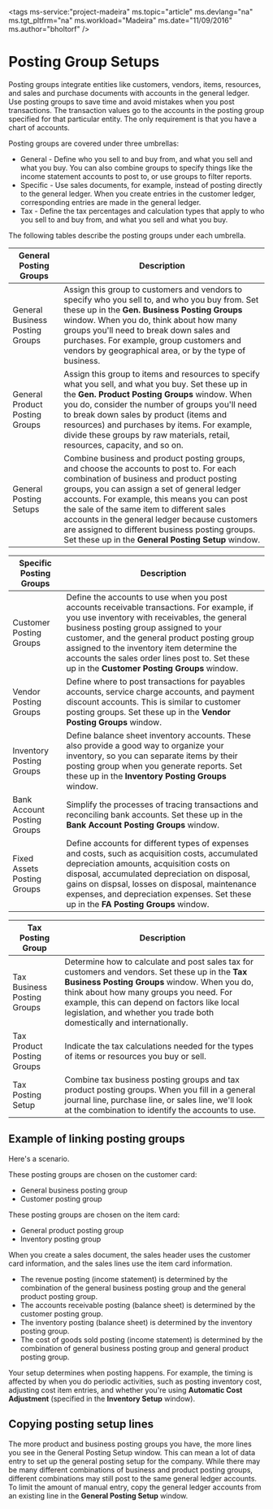 <properties
                pageTitle="Posting Group Setups| Dynamics NAV"
                description="Provides an overview of posting groups"
                services="project-madeira"
                documentationCenter=""
                authors="bholtorf"
/>
<tags
    ms-service:"project-madeira"
    ms.topic="article"
    ms.devlang="na"
    ms.tgt_pltfrm="na"
    ms.workload="Madeira"
    ms.date="11/09/2016"
    ms.author="bholtorf" />

# Posting Group Setups
Posting groups integrate entities like customers, vendors, items, resources, and sales and purchase documents with accounts in the general ledger. Use posting groups to save time and avoid mistakes when you post transactions. The transaction values go to the accounts in the posting group specified for that particular entity. The only requirement is that you have a chart of accounts. 
  
Posting groups are covered under three umbrellas:  
  
- General - Define who you sell to and buy from, and what you sell and what you buy. You can also combine groups to specify things like the income statement accounts to post to, or use groups to filter reports.  
- Specific - Use sales documents, for example, instead of posting directly to the general ledger. When you create entries in the customer ledger, corresponding entries are made in the general ledger.  
- Tax - Define the tax percentages and calculation types that apply to who you sell to and buy from, and what you sell and what you buy.
  
The following tables describe the posting groups under each umbrella.  
  
|General Posting Groups | Description|
|--- | ----|
|General Business Posting Groups | Assign this group to customers and vendors to specify who you sell to, and who you buy from. Set these up in the **Gen. Business Posting Groups** window. When you do, think about how many groups you'll need to break down sales and purchases. For example, group customers and vendors by geographical area, or by the type of business.|
|General Product Posting Groups | Assign this group to items and resources to specify what you sell, and what you buy. Set these up in the **Gen. Product Posting Groups** window. When you do, consider the number of groups you'll need to break down sales by product (items and resources) and purchases by items. For example, divide these groups by raw materials, retail, resources, capacity, and so on.|
|General Posting Setups | Combine business and product posting groups, and choose the accounts to post to. For each combination of business and product posting groups, you can assign a set of general ledger accounts. For example, this means you can post the sale of the same item to different sales accounts in the general ledger because customers are assigned to different business posting groups. Set these up in the **General Posting Setup** window.|
  
|Specific Posting Groups | Description|
|--- | ----|
|Customer Posting Groups | Define the accounts to use when you post accounts receivable transactions. For example, if you use inventory with receivables, the general business posting group assigned to your customer, and the general product posting group assigned to the inventory item determine the accounts the sales order lines post to. Set these up in the **Customer Posting Groups** window.|
|Vendor Posting Groups | Define where to post transactions for payables accounts, service charge accounts, and payment discount accounts. This is similar to customer posting groups. Set these up in the **Vendor Posting Groups** window.|
|Inventory Posting Groups | Define balance sheet inventory accounts. These also provide a good way to organize your inventory, so you can separate items by their posting group when you generate reports. Set these up in the **Inventory Posting Groups** window.|
|Bank Account Posting Groups | Simplify the processes of tracing transactions and reconciling bank accounts. Set these up in the **Bank Account Posting Groups** window.|
|Fixed Assets Posting Groups | Define accounts for different types of expenses and costs, such as acquisition costs, accumulated depreciation amounts, acquisition costs on disposal, accumulated depreciation on disposal, gains on dispsal, losses on disposal, maintenance expenses, and depreciation expenses. Set these up in the **FA Posting Groups** window.|

|Tax Posting Group | Description|
|--- | ----|
|Tax Business Posting Groups | Determine how to calculate and post sales tax for customers and vendors. Set these up in the **Tax Business Posting Groups** window. When you do, think about how many groups you need. For example, this can depend on factors like local legislation, and whether you trade both domestically and internationally.|
|Tax Product Posting Groups | Indicate the tax calculations needed for the types of items or resources you buy or sell.|
|Tax Posting Setup | Combine tax business posting groups and tax product posting groups. When you fill in a general journal line, purchase line, or sales line, we'll look at the combination to identify the accounts to use.|

## Example of linking posting groups
Here's a scenario.  
  
These posting groups are chosen on the customer card:  
  
- General business posting group
- Customer posting group  
  
These posting groups are chosen on the item card:  
  
- General product posting group  
- Inventory posting group  
  
When you create a sales document, the sales header uses the customer card information, and the sales lines use the item card information.  
  
- The revenue posting (income statement) is determined by the combination of the general business posting group and the general product posting group.  
- The accounts receivable posting (balance sheet) is determined by the customer posting group.  
- The inventory posting (balance sheet) is determined by the inventory posting group.  
- The cost of goods sold posting (income statement) is determined by the combination of general business posting group and general product posting group.  
  
Your setup determines when posting happens. For example, the timing is affected by when you do periodic activities, such as posting inventory cost, adjusting cost item entries, and whether you're using **Automatic Cost Adjustment** (specified in the **Inventory Setup** window).

## Copying posting setup lines
The more product and business posting groups you have, the more lines you see in the General Posting Setup window. This can mean a lot of data entry to set up the general posting setup for the company. While there may be many different combinations of business and product posting groups, different combinations may still post to the same general ledger accounts. To limit the amount of manual entry, copy the general ledger accounts from an existing line in the **General Posting Setup** window. 
 